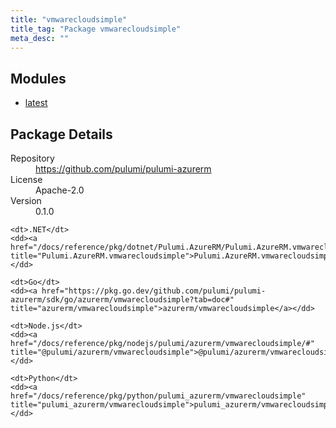 ```yaml
---
title: "vmwarecloudsimple"
title_tag: "Package vmwarecloudsimple"
meta_desc: ""
---
```


<!-- WARNING: this file was generated by Pulumi Docs Generator. -->
<!-- Do not edit by hand unless you're certain you know what you are doing! -->



<h2 id="modules">Modules</h2>
<ul class="api">
    <li><a href="latest/" title="latest"><span class="symbol module"></span>latest</a></li>
</ul>

<h2 id="package-details">Package Details</h2>
<dl class="package-details">
	<dt>Repository</dt>
	<dd><a href="https://github.com/pulumi/pulumi-azurerm">https://github.com/pulumi/pulumi-azurerm</a></dd>
	<dt>License</dt>
	<dd>Apache-2.0</dd>
	<dt>Version</dt>
	<dd>0.1.0</dd>
</dl>



<dl class="tabular">

    <dt>.NET</dt>
    <dd><a href="/docs/reference/pkg/dotnet/Pulumi.AzureRM/Pulumi.AzureRM.vmwarecloudsimple.html" title="Pulumi.AzureRM.vmwarecloudsimple">Pulumi.AzureRM.vmwarecloudsimple</a></dd>

    <dt>Go</dt>
    <dd><a href="https://pkg.go.dev/github.com/pulumi/pulumi-azurerm/sdk/go/azurerm/vmwarecloudsimple?tab=doc#" title="azurerm/vmwarecloudsimple">azurerm/vmwarecloudsimple</a></dd>

    <dt>Node.js</dt>
    <dd><a href="/docs/reference/pkg/nodejs/pulumi/azurerm/vmwarecloudsimple/#" title="@pulumi/azurerm/vmwarecloudsimple">@pulumi/azurerm/vmwarecloudsimple</a></dd>

    <dt>Python</dt>
    <dd><a href="/docs/reference/pkg/python/pulumi_azurerm/vmwarecloudsimple" title="pulumi_azurerm/vmwarecloudsimple">pulumi_azurerm/vmwarecloudsimple</a></dd>

</dl>

